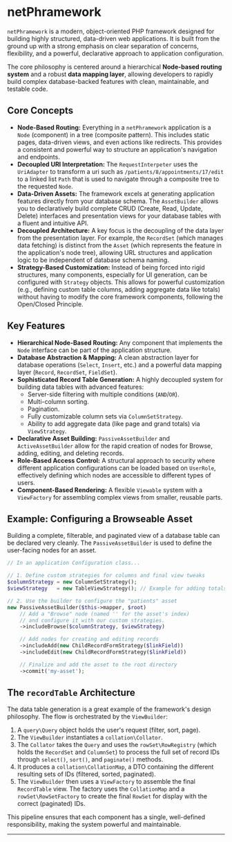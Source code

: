 # netPhramework

`netPhramework` is a modern, object-oriented PHP framework designed for building highly structured, data-driven web applications. It is built from the ground up with a strong emphasis on clear separation of concerns, flexibility, and a powerful, declarative approach to application configuration.

The core philosophy is centered around a hierarchical **Node-based routing system** and a robust **data mapping layer**, allowing developers to rapidly build complex database-backed features with clean, maintainable, and testable code.

## Core Concepts

* **Node-Based Routing:** Everything in a `netPhramework` application is a `Node` (component) in a tree (composite pattern). This includes static pages, data-driven views, and even actions like redirects. This provides a consistent and powerful way to structure an application's navigation and endpoints.
* **Decoupled URI Interpretation:** The `RequestInterpeter` uses the `UriAdapter` to transform a uri such as `/patients/8/appointments/17/edit` to a linked list `Path` that is used to navigate through a composite tree to the requested `Node`.   
* **Data-Driven Assets:** The framework excels at generating application features directly from your database schema. The `AssetBuilder` allows you to declaratively build complete CRUD (Create, Read, Update, Delete) interfaces and presentation views for your database tables with a fluent and intuitive API.
* **Decoupled Architecture:** A key focus is the decoupling of the data layer from the presentation layer. For example, the `RecordSet` (which manages data fetching) is distinct from the `Asset` (which represents the feature in the application's node tree), allowing URL structures and application logic to be independent of database schema naming.
* **Strategy-Based Customization:** Instead of being forced into rigid structures, many components, especially for UI generation, can be configured with `Strategy` objects. This allows for powerful customization (e.g., defining custom table columns, adding aggregate data like totals) without having to modify the core framework components, following the Open/Closed Principle.

## Key Features

* **Hierarchical Node-Based Routing:** Any component that implements the `Node` interface can be part of the application structure.
* **Database Abstraction & Mapping:** A clean abstraction layer for database operations (`Select`, `Insert`, etc.) and a powerful data mapping layer (`Record`, `RecordSet`, `FieldSet`).
* **Sophisticated Record Table Generation:** A highly decoupled system for building data tables with advanced features:
    * Server-side filtering with multiple conditions (`AND`/`OR`).
    * Multi-column sorting.
    * Pagination.
    * Fully customizable column sets via `ColumnSetStrategy`.
    * Ability to add aggregate data (like page and grand totals) via `ViewStrategy`.
* **Declarative Asset Building:** `PassiveAssetBuilder` and `ActiveAssetBuilder` allow for the rapid creation of nodes for Browse, adding, editing, and deleting records.
* **Role-Based Access Control:** A structural approach to security where different application configurations can be loaded based on `UserRole`, effectively defining which nodes are accessible to different types of users.
* **Component-Based Rendering:** A flexible `Viewable` system with a `ViewFactory` for assembling complex views from smaller, reusable parts.

## Example: Configuring a Browseable Asset

Building a complete, filterable, and paginated view of a database table can be declared very cleanly. The `PassiveAssetBuilder` is used to define the user-facing nodes for an asset.

```php
// In an application Configuration class...

// 1. Define custom strategies for columns and final view tweaks
$columnStrategy = new ColumnSetStrategy();
$viewStrategy   = new TableViewStrategy(); // Example for adding totals

// 2. Use the builder to configure the "patients" asset
new PassiveAssetBuilder($this->mapper, $root)
    // Add a "Browse" node (named '' for the asset's index)
    // and configure it with our custom strategies.
    ->includeBrowse($columnStrategy, $viewStrategy)

    // Add nodes for creating and editing records
    ->includeAdd(new ChildRecordFormStrategy($linkField))
    ->includeEdit(new ChildRecordFormStrategy($linkField))

    // Finalize and add the asset to the root directory
    ->commit('my-asset');
```

## The `recordTable` Architecture

The data table generation is a great example of the framework's design philosophy. The flow is orchestrated by the `ViewBuilder`:

1.  A `query\Query` object holds the user's request (filter, sort, page).
2.  The `ViewBuilder` instantiates a `collation\Collator`.
3.  The `Collator` takes the `Query` and uses the `rowSet\RowRegistry` (which holds the `RecordSet` and `ColumnSet`) to process the full set of record IDs through `select()`, `sort()`, and `paginate()` methods.
4.  It produces a `collation\CollationMap`, a DTO containing the different resulting sets of IDs (filtered, sorted, paginated).
5.  The `ViewBuilder` then uses a `ViewFactory` to assemble the final `RecordTable` view. The factory uses the `CollationMap` and a `rowSet\RowSetFactory` to create the final `RowSet` for display with the correct (paginated) IDs.

This pipeline ensures that each component has a single, well-defined responsibility, making the system powerful and maintainable.

-----


